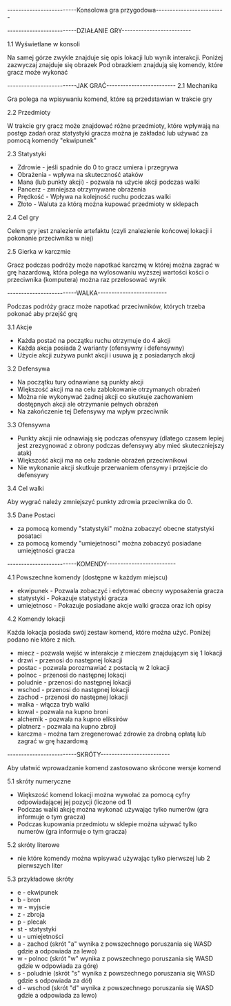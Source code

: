 -------------------------Konsolowa gra przygodowa-------------------------

-------------------------DZIAŁANIE GRY-------------------------

1.1 Wyświetlane w konsoli

Na samej górze zwykle znajduje się opis lokacji lub wynik interakcji.
Poniżej zazwyczaj znajduje się obrazek
Pod obrazkiem znajdują się komendy, które gracz może wykonać

-------------------------JAK GRAĆ-------------------------
2.1 Mechanika

Gra polega na wpisywaniu komend, które są przedstawian w trakcie gry

2.2 Przedmioty

W trakcie gry gracz może znajdować różne przedmioty, które wpływają na postęp zadań oraz statystyki gracza
można je zakładać lub używać za pomocą komendy "ekwipunek"

2.3 Statystyki

- Zdrowie - jeśli spadnie do 0 to gracz umiera i przegrywa
- Obrażenia - wpływa na skuteczność ataków
- Mana (lub punkty akcji) - pozwala na użycie akcji podczas walki
- Pancerz - zmniejsza otrzymywane obrażenia
- Prędkość - Wpływa na kolejność ruchu podczas walki
- Złoto - Waluta za którą można kupować przedmioty w sklepach 

2.4 Cel gry 

Celem gry jest znalezienie artefaktu (czyli znalezienie końcowej lokacji i pokonanie przeciwnika w niej)

2.5 Gierka w karczmie

Gracz podczas podróży może napotkać karczmę w której można zagrać w grę hazardową, która polega na wylosowaniu wyższej
wartości kości o przeciwnika (komputera) można raz przelosować wynik

-------------------------WALKA-------------------------

Podczas podróży gracz może napotkać przeciwników, których trzeba pokonać aby przejść grę 

3.1 Akcje

- Każda postać na początku ruchu otrzymuje do 4 akcji
- Każda akcja posiada 2 warianty (ofensywny i defensywny)
- Użycie akcji zużywa punkt akcji i usuwa ją z posiadanych akcji

3.2 Defensywa

- Na początku tury odnawiane są punkty akcji 
- Większość akcji ma na celu zablokowanie otrzymanych obrażeń
- Można nie wykonywać żadnej akcji co skutkuje zachowaniem dostępnych akcji
  ale otrzymanie pełnych obrażeń
- Na zakończenie tej Defensywy ma wpływ przeciwnik

3.3 Ofensywna

- Punkty akcji nie odnawiają się podczas ofensywy 
  (dlatego czasem lepiej jest zrezygnować z obrony podczas defensywy aby mieć skuteczniejszy atak)
- Większość akcji ma na celu zadanie obrażeń przeciwnikowi
- Nie wykonanie akcji skutkuje przerwaniem ofensywy i przejście do defensywy

3.4 Cel walki

Aby wygrać należy zmniejszyć punkty zdrowia przeciwnika do 0.

3.5 Dane Postaci
- za pomocą komendy "statystyki" można zobaczyć obecne statystyki posataci
- za pomocą komendy "umiejetnosci" można zobaczyć posiadane umiejętności gracza

-------------------------KOMENDY-------------------------

4.1 Powszechne komendy (dostępne w każdym miejscu)

- ekwipunek - Pozwala zobaczyć i edytować obecny wyposażenia gracza
- statystyki - Pokazuje statystyki gracza
- umiejetnosc - Pokazuje posiadane akcje walki gracza oraz ich opisy

4.2 Komendy lokacji

Każda lokacja posiada swój zestaw komend, które można użyć.
Poniżej podano nie które z nich.

- miecz - pozwala wejść w interakcje z mieczem znajdującym się 1 lokacji
- drzwi - przenosi do następnej lokacji
- postac - pozwala porozmawiać z postacią w 2 lokacji
- polnoc - przenosi do następnej lokacji
- poludnie - przenosi do następnej lokacji
- wschod - przenosi do następnej lokacji
- zachod - przenosi do następnej lokacji
- walka - włącza tryb walki 
- kowal - pozwala na kupno broni
- alchemik - pozwala na kupno eliksirów
- platnerz - pozwala na kupno zbroji
- karczma - można tam zregenerować zdrowie za drobną opłatą lub zagrać w grę hazardową


-------------------------SKRÓTY-------------------------

Aby ułatwić wprowadzanie komend zastosowano skrócone wersje komend

5.1 skróty numeryczne

- Większość komend lokacji można wywołać za pomocą cyfry odpowiadającej jej pozycji (liczone od 1)
- Podczas walki akcję można wykonać używając tylko numerów (gra informuje o tym gracza)
- Podczas kupowania przedmiotu w sklepie można używać tylko numerów (gra informuje o tym gracza)

5.2 skróty literowe

- nie które komendy można wpisywać używając tylko pierwszej lub 2 pierwszych liter

5.3 przykładowe skróty

- e - ekwipunek
- b - bron
- w - wyjscie
- z - zbroja
- p - plecak
- st - statystyki
- u - umiejetności
- a - zachod (skrót "a" wynika z powszechnego poruszania się WASD gdzie a odpowiada za lewo)
- w - polnoc (skrót "w" wynika z powszechnego poruszania się WASD gdzie w odpowiada za górę)
- s - poludnie (skrót "s" wynika z powszechnego poruszania się WASD gdzie s odpowiada za dół)
- d - wschod (skrót "d" wynika z powszechnego poruszania się WASD gdzie a odpowiada za lewo)


